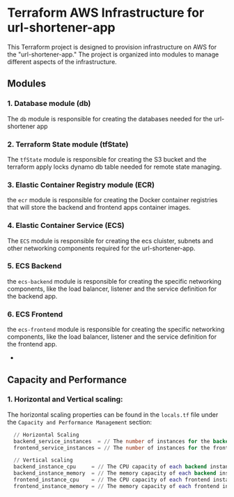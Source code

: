 # Terraform AWS Infrastructure for url-shortener-app

This Terraform project is designed to provision infrastructure on AWS for the "url-shortener-app." The project is organized into modules to manage different aspects of the infrastructure.

## Modules

### 1. Database module (db)

The `db` module is responsible for creating the databases needed for the url-shortener app

### 2. Terraform State module (tfState)

The `tfState` module is responsible for creating the S3 bucket and the terraform apply locks dynamo db table needed for remote state managing.

### 3. Elastic Container Registry module (ECR)

the `ecr` module is responsible for creating the Docker container registries that will store the backend and frontend apps container images.

### 4. Elastic Container Service (ECS)

The `ECS` module is responsible for creating the ecs cluister, subnets and other networking components required for the url-shortener-app.

### 5. ECS Backend

the `ecs-backend` module is responsible for creating the specific networking components, like the load balancer, listener and the service definition for the backend app.

### 6. ECS Frontend

the `ecs-frontend` module is responsible for creating the specific networking components, like the load balancer, listener and the service definition for the frontend app.

*

## Capacity and Performance

### 1. Horizontal and Vertical scaling:

The horizontal scaling properties can be found in the `locals.tf` file under the `Capacity and Performance Management` section:

```terraform
  // Horizontal Scaling
  backend_service_instances  = // The number of instances for the backend service
  frontend_service_instances = // The number of instances for the frontend service

  // Vertical scaling
  backend_instance_cpu     = // The CPU capacity of each backend instance
  backend_instance_memory  = // The memory capacity of each backend instance
  frontend_instance_cpu    = // The CPU capacity of each frontend instance
  frontend_instance_memory = // The memory capacity of each frontend instance
```